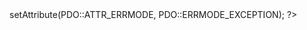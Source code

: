 <?php
/* Database config */
$db_host		= 'localhost';
$db_user		= 'root';
$db_pass		= 'root';
$db_database	= 'ecotek'; 

/* End config */

$db = new PDO('mysql:host='.$db_host.';dbname='.$db_database, $db_user, $db_pass);
$db->setAttribute(PDO::ATTR_ERRMODE, PDO::ERRMODE_EXCEPTION);

?>

